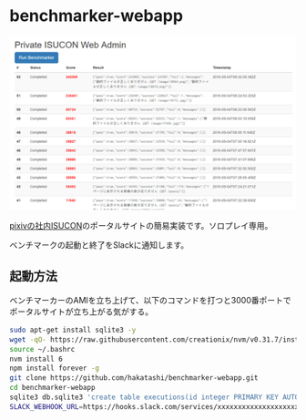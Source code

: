 # benchmarker-webapp

![](images/screenshot.png)

[pixivの社内ISUCON](https://github.com/catatsuy/private-isu)のポータルサイトの簡易実装です。ソロプレイ専用。

ベンチマークの起動と終了をSlackに通知します。

## 起動方法

ベンチマーカーのAMIを立ち上げて、以下のコマンドを打つと3000番ポートでポータルサイトが立ち上がる気がする。

```sh
sudo apt-get install sqlite3 -y
wget -qO- https://raw.githubusercontent.com/creationix/nvm/v0.31.7/install.sh | bash
source ~/.bashrc
nvm install 6
npm install forever -g
git clone https://github.com/hakatashi/benchmarker-webapp.git
cd benchmarker-webapp
sqlite3 db.sqlite3 'create table executions(id integer PRIMARY KEY AUTOINCREMENT, status integer, score integer, result text, timestamp integer)'
SLACK_WEBHOOK_URL=https://hooks.slack.com/services/xxxxxxxxxxxxxxxxxxxxxx WEBAPP_IP=xxx.xxx.xxx.xxx forever start -c "npm start" .
```
